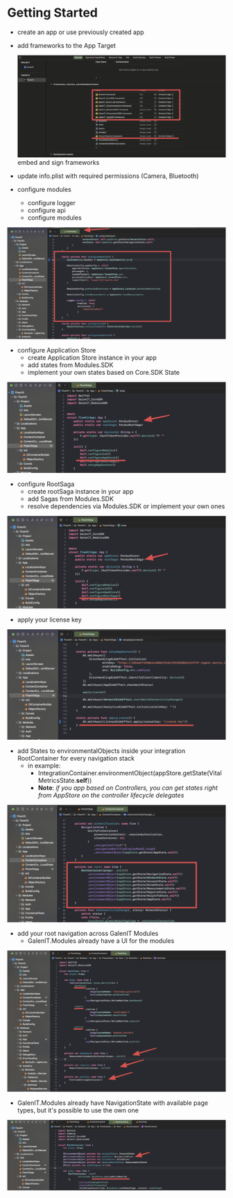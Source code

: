 # Getting Started

- create an app or use previously created app

- add frameworks to the App Target

  ![Scheme](./resources/linked_frameworks.png)embed and sign frameworks

- update info.plist with required permissions (Camera, Bluetooth)

- configure modules 
  - configure logger
  - configure api
  - configure modules

![Scheme](./resources/configure_modules.png)

- configure Application Store
  - create Application Store instance in your app
  - add states from Modules.SDK
  - implement your own states based on Core.SDK State

![Scheme](./resources/configure_appStore.png)

- configure RootSaga
  - create rootSaga instance in your app
  - add Sagas from Modules.SDK
  - resolve dependencies via Modules.SDK or implement your own ones

![Scheme](./resources/configure_rootSaga.png)

- apply your license key

![Scheme](./resources/apply_license-key.png)

- add States to environmentalObjects inside your integration RootContainer for every navigation stack
  - in example: 
    - IntegrationContainer.environmentObject(appStore.getState(VitalMetricsState.**self**))
    - **Note**: *if you app based on Controllers, you can get states right from AppStore on the controller lifecycle delegates*

![Scheme](./resources/configure_env-objects.png)

- add your root navigation across GalenIT Modules
  - GalenIT.Modules already have a UI for the modules

![Scheme](./resources/root-navigation.png)

- GalenIT.Modules already have NavigationState with available page types, but it's possible to use the own one

![Scheme](./resources/root-navigation_state.png)